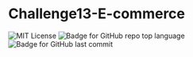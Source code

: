 # Challenge13-E-commerce
![MIT License](https://img.shields.io/badge/license-MIT-red)
![Badge for GitHub repo top language](https://img.shields.io/github/languages/top/Tari-Star/Challenge13-E-commerce?style=flat&logo=appveyor)
![Badge for GitHub last commit](https://img.shields.io/github/last-commit/Tari-Star/Challenge13-E-commerce?style=flat&logo=appveyor)